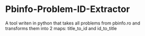 # Pbinfo-Problem-ID-Extractor
A tool writen in python that takes all problems from pbinfo.ro and transforms them into 2 maps: title_to_id and id_to_title
